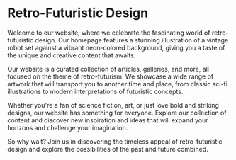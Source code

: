 <!--font:Poppins-->

# Retro-Futuristic Design

Welcome to our website, where we celebrate the fascinating world of retro-futuristic design. Our homepage features a stunning illustration of a vintage robot set against a vibrant neon-colored background, giving you a taste of the unique and creative content that awaits.

Our website is a curated collection of articles, galleries, and more, all focused on the theme of retro-futurism. We showcase a wide range of artwork that will transport you to another time and place, from classic sci-fi illustrations to modern interpretations of futuristic concepts.

Whether you're a fan of science fiction, art, or just love bold and striking designs, our website has something for everyone. Explore our collection of content and discover new inspiration and ideas that will expand your horizons and challenge your imagination.

So why wait? Join us in discovering the timeless appeal of retro-futuristic design and explore the possibilities of the past and future combined.

<!--

Write me markdown content of website with wallpaper:

"A retro-futuristic wallpaper featuring a vintage illustration of a robot, set against a neon-colored background."

The header of the page should not be copy of the text but rather a real content of the website which is using this wallpaper.


---


# Retro-Futuristic Robot Wallpaper

Welcome to our website featuring a stunning retro-futuristic wallpaper that will transport you to a world of vintage sci-fi. This wallpaper showcases a classic illustration of a robot set against a vibrant neon-colored background, creating a unique and eye-catching design.

Whether you're a fan of science fiction, robots, or just love bold and striking designs, this wallpaper is sure to impress. It's perfect for adding a touch of personality to your desktop, laptop, or mobile device.

So why wait? Download our retro-futuristic robot wallpaper today and take your digital space to the next level!


---


Heading should not include word "wallpaper". The website should not be about the wallpaper itself, wallpaper is just a related background, rewrite whole content.


---


# Step into a Retro-Futuristic World

Welcome to our website where you can immerse yourself in a world of retro-futuristic design. Our homepage features a stunning illustration of a vintage robot set against a vibrant neon-colored background, creating an eye-catching visual experience.

Our website is dedicated to exploring the intersection of classic sci-fi and modern design. From vintage illustrations to futuristic concepts, we showcase a wide range of artwork that will transport you to another time and place.

Whether you're a fan of science fiction, art, or just love unique and creative designs, our website has something for everyone. Browse our collection of curated content, including articles, galleries, and more, and discover a new world of inspiration.

So why wait? Step into our retro-futuristic world today and explore the possibilities of the past and future combined.


---


Heading is too long, rewrite whole content.


---


# Explore the Intersection of Classic Sci-Fi and Modern Design

Welcome to our website dedicated to exploring the fascinating intersection of classic science fiction and modern design. Our homepage features a stunning illustration of a vintage robot set against a vibrant neon-colored background, creating an eye-catching visual experience that sets the tone for the rest of our content.

Our website is a treasure trove of curated content, including articles, galleries, and more, all focused on the theme of retro-futurism. We showcase a wide range of artwork that will transport you to another time and place, from vintage illustrations to futuristic concepts.

Whether you're a fan of science fiction, art, or just love unique and creative designs, our website has something for everyone. Discover new inspiration and ideas as you explore our collection of content, and join us in celebrating the timeless appeal of retro-futuristic design.

So why wait? Start your journey of exploration today and discover the possibilities of the past and future combined.


---


Heading is too long, rewrite whole content.


---


# Discover the Timeless Appeal of Retro-Futuristic Design

Welcome to our website, where we celebrate the fascinating world of retro-futuristic design. Our homepage features a stunning illustration of a vintage robot set against a vibrant neon-colored background, giving you a taste of the unique and creative content that awaits.

Our website is a curated collection of articles, galleries, and more, all focused on the theme of retro-futurism. We showcase a wide range of artwork that will transport you to another time and place, from classic sci-fi illustrations to modern interpretations of futuristic concepts.

Whether you're a fan of science fiction, art, or just love bold and striking designs, our website has something for everyone. Explore our collection of content and discover new inspiration and ideas that will expand your horizons and challenge your imagination.

So why wait? Join us in discovering the timeless appeal of retro-futuristic design and explore the possibilities of the past and future combined.


---


Write me a Google font which is best fitting for the website.

Pick from the list:
- Montserrat
- Raleway
- Dancing Script
- Alegreya
- IBM Plex Sans
- Poppins
- Barlow Condensed
- Roboto
- Lato
- Orbitron
- Exo 2
- Open Sans
- Lobster
- Futura
- Playfair Display
- Inter
- Great Vibes


Write just the font name nothing else.


---


Poppins

-->
